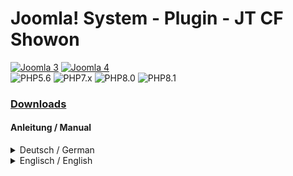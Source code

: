 # Joomla! System - Plugin - JT CF Showon
[![Joomla 3](https://img.shields.io/badge/Joomla™-3.10-darkgreen?logo=joomla&logoColor=c2c9d6&style=for-the-badge)](https://downloads.joomla.org/cms) [![Joomla 4](https://img.shields.io/badge/Joomla™-4.x-darkgreen?logo=joomla&logoColor=c2c9d6&style=for-the-badge)](https://downloads.joomla.org/cms)  
![PHP5.6](https://img.shields.io/badge/PHP-5.6-darkgreen?logo=php&style=for-the-badge) ![PHP7.x](https://img.shields.io/badge/PHP-7.x-darkgreen?logo=php&style=for-the-badge) ![PHP8.0](https://img.shields.io/badge/PHP-8.0-darkgreen?logo=php&style=for-the-badge) ![PHP8.1](https://img.shields.io/badge/PHP-8.1-darkgreen?logo=php&style=for-the-badge)  

### [Downloads](https://github.com/joomtools/plg_system_jtcfshowon/releases)

#### Anleitung / Manual
<details>
  <summary>Deutsch / German</summary>

#### Deutsche Anleitung
<p>Das Plugin <strong>JT - Showon</strong> erweitert Customfields um die Möglichkeit, sie in Abhängigkeit von anderen Feldern darzustellen.</p>
<p><strong>Eine Außnahme bildet das SubformFeld ab, hier funktioniert das Showon nur auf das SubformFeld selber und nicht auf die darin verwendeten Felder.</strong></p>
<p>Zuerst muss das Plugin <a href="https://github.com/JoomTools/plg_system_jtcfshowon/releases/latest">hier</a> heruntergeladen, installiert und aktiviert werden.</p>
<p>Bei der Erstellung eines Customsfields erscheint daraufhin ein neues Eingabefeld "Showon".<br/>
Dort wird als erstes der Name des Feldes eingegeben, von dem unser Feld abhängig sein soll. Durch einen Doppelpunkt getrennt wird der Wert des Feldes eingegeben. z.B. <strong>eltern-feld:1</strong><br/>
Unser neues Feld erscheint nur, wenn das eltern-feld den Wert 1 hat.</p>
<p>Es können verschiedenen Felder oder Werte verknüpft werden:<br/>
<strong>Mehrere Felder müssen zutreffen:</strong>
Verknüpfung mit [AND].<br/>
Beispeil: <strong>eltern-feldA:1[AND]eltern-feldB:1</strong><br>
<strong>Eines der Felder muss zutreffen:</strong>
Verknüpfung mit [OR].<br/>
Beispeil: <strong>eltern-feldA:1[OR]eltern-feldB:1</strong></p>
<p>Wichtig hierbei, [AND] und [OR] sollten immer in Großbuchstaben und ohne Leerzeichen, davor oder danach, verwendet werden.</p>
<p>Eine vollständige Erklärung der Funktionsweise kann in der <a href="https://docs.joomla.org/Form_field/de#Showon" target="_blank">Joomla! Dokumentation</a> nachgelesen werden.</p>
<p><strong>Author:</strong> Guido De Gobbis<br/><strong>Copyright:</strong> © <a href="https://github.com/JoomTools" target="_blank">JoomTools.de</a><br/><strong>Plugin-Lizenz:</strong> <a href="https:/www.gnu.org/licenses/gpl-3.0.de.html" target="_blank">GNU/GPLv3</a><br/><strong>Plugin-Version:</strong> <a href="https://github.com/JoomTools/plg_system_jtcfshowon/releases">herunterladen</a></p>
</details>

<details>
  <summary>Englisch / English</summary>

#### English Manual
<p>The plugin <strong>JT - Showon</strong> extends the customfields with a new functionality to show the field in dependence of of another customfield.</p>
<p><strong>An exception is the subform field, here the showon only works on the subform field itself and not on the fields used in it.</strong></p>
<p>First you have to <a href="https://github.com/JoomTools/plg_system_jtcfshowon/releases/latest">download</a>, install and aktivate the plugin.</p>
<p>In the custimfields settings you have a new formfield "showon".<br/>
First you type the name of your customfield the field should depend on. Separated by a colon you write the value. f.e. parent-field:1<br/>
Our new field only appears if the parent-field has the value 1.</p>
<p>You can link several fields an values:<br/>
<strong>all fields have to be true:</strong>
link with [AND].<br/>
Example: parent-fieldA:1[AND]parent-fieldB:1<br>
<strong>One field have to be true:</strong>
Link with [OR].<br/>
Example: parent-fieldA:1[OR]parent-fieldB:1</p>
<p>Important here, [AND] and [OR] should always be used in capital letters and without spaces before or after them.</p>
<p>A full explanation of how it works can be found in the <a href="https://docs.joomla.org/Form_field#Showon" target="_blank">Joomla! documentation</a>.</p>
<p><strong>Author:</strong> Guido De Gobbis<br/><strong>Copyright:</strong> © <a href="https://github.com/JoomTools" target="_blank">JoomTools.de</a><br/><strong>Plugin licens:</strong> <a href="https:/www.gnu.org/licenses/gpl-3.0.en.html" target="_blank">GNU/GPLv3</a><br/><strong>Download</strong> <a href="https://github.com/JoomTools/plg_content_jteasylink/releases/latest">latest Version</a></p>
</details>
